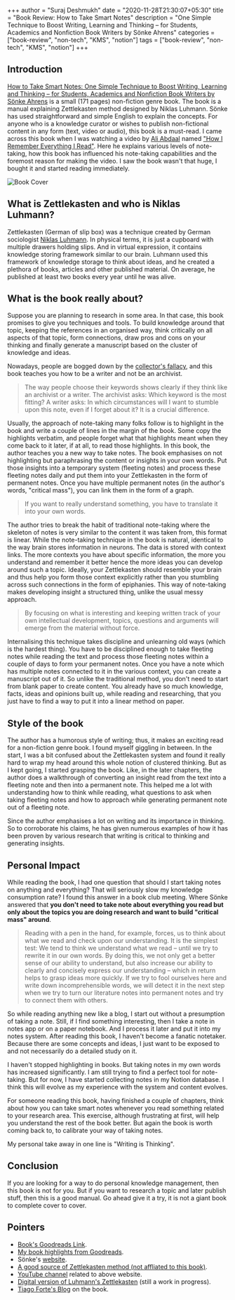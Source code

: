 +++
author = "Suraj Deshmukh"
date = "2020-11-28T21:30:07+05:30"
title = "Book Review: How to Take Smart Notes"
description = "One Simple Technique to Boost Writing, Learning and Thinking – for Students, Academics and Nonfiction Book Writers by Sönke Ahrens"
categories = ["book-review", "non-tech", "KMS", "notion"]
tags = ["book-review", "non-tech", "KMS", "notion"]
+++

## Introduction

[How to Take Smart Notes: One Simple Technique to Boost Writing, Learning and Thinking – for Students, Academics and Nonfiction Book Writers by Sönke Ahrens](https://amzn.to/2ZPHh2S) is a small (171 pages) non-fiction genre book. The book is a manual explaining Zettlekasten method designed by Niklas Luhmann. Sönke has used straightforward and simple English to explain the concepts. For anyone who is a knowledge curator or wishes to publish non-fictional content in any form (text, video or audio), this book is a must-read. I came across this book when I was watching a video by [Ali Abdaal](https://aliabdaal.com/) named ["How I Remember Everything I Read"](https://youtu.be/AjoxkxM_I5g). Here he explains various levels of note-taking, how this book has influenced his note-taking capabilities and the foremost reason for making the video. I saw the book wasn't that huge, I bought it and started reading immediately.

![Book Cover](/images/book-review-how-to-take-smart-notes/cover.jpg "Book Cover")

## What is Zettlekasten and who is Niklas Luhmann?

Zettlekasten (German of slip box) was a technique created by German sociologist [Niklas Luhmann](https://en.wikipedia.org/wiki/Niklas_Luhmann). In physical terms, it is just a cupboard with multiple drawers holding slips. And in virtual expression, it contains knowledge storing framework similar to our brain. Luhmann used this framework of knowledge storage to think about ideas, and he created a plethora of books, articles and other published material. On average, he published at least two books every year until he was alive.

## What is the book really about?

Suppose you are planning to research in some area. In that case, this book promises to give you techniques and tools. To build knowledge around that topic, keeping the references in an organised way, think critically on all aspects of that topic, form connections, draw pros and cons on your thinking and finally generate a manuscript based on the cluster of knowledge and ideas.

Nowadays, people are bogged down by the [collector's fallacy](https://zettelkasten.de/posts/collectors-fallacy/), and this book teaches you how to be a writer and not be an archivist.

> The way people choose their keywords shows clearly if they think like an archivist or a writer. The archivist asks: Which keyword is the most fitting? A writer asks: In which circumstances will I want to stumble upon this note, even if I forget about it? It is a crucial difference.

Usually, the approach of note-taking many folks follow is to highlight in the book and write a couple of lines in the margin of the book. Some copy the highlights verbatim, and people forget what that highlights meant when they come back to it later, if at all, to read those highlights. In this book, the author teaches you a new way to take notes. The book emphasises on not highlighting but paraphrasing the content or insights in your own words. Put those insights into a temporary system (fleeting notes) and process these fleeting notes daily and put them into your Zettlekasten in the form of permanent notes. Once you have multiple permanent notes (in the author's words, "critical mass"), you can link them in the form of a graph.

> If you want to really understand something, you have to translate it into your own words.

The author tries to break the habit of traditional note-taking where the skeleton of notes is very similar to the content it was taken from, this format is linear. While the note-taking technique in the book is natural, identical to the way brain stores information in neurons. The data is stored with context links. The more contexts you have about specific information, the more you understand and remember it better hence the more ideas you can develop around such a topic. Ideally, your Zettlekasten should resemble your brain and thus help you form those context explicitly rather than you stumbling across such connections in the form of epiphanies. This way of note-taking makes developing insight a structured thing, unlike the usual messy approach.

> By focusing on what is interesting and keeping written track of your own intellectual development, topics, questions and arguments will emerge from the material without force.

Internalising this technique takes discipline and unlearning old ways (which is the hardest thing). You have to be disciplined enough to take fleeting notes while reading the text and process those fleeting notes within a couple of days to form your permanent notes. Once you have a note which has multiple notes connected to it in the various context, you can create a manuscript out of it. So unlike the traditional method, you don't need to start from blank paper to create content. You already have so much knowledge, facts, ideas and opinions built up, while reading and researching, that you just have to find a way to put it into a linear method on paper.

## Style of the book

The author has a humorous style of writing; thus, it makes an exciting read for a non-fiction genre book. I found myself giggling in between. In the start, I was a bit confused about the Zettlekasten system and found it really hard to wrap my head around this whole notion of clustered thinking. But as I kept going, I started grasping the book. Like, in the later chapters, the author does a walkthrough of converting an insight read from the text into a fleeting note and then into a permanent note. This helped me a lot with understanding how to think while reading, what questions to ask when taking fleeting notes and how to approach while generating permanent note out of a fleeting note.

Since the author emphasises a lot on writing and its importance in thinking. So to corroborate his claims, he has given numerous examples of how it has been proven by various research that writing is critical to thinking and generating insights.

## Personal Impact

While reading the book, I had one question that should I start taking notes on anything and everything? That will seriously slow my knowledge consumption rate? I found this answer in a book club meeting. Where Sönke answered that **you don't need to take note about everything you read but only about the topics you are doing research and want to build "critical mass" around**.

> Reading with a pen in the hand, for example, forces, us to think about what we read and check upon our understanding. It is the simplest test: We tend to think we understand what we read – until we try to rewrite it in our own words. By doing this, we not only get a better sense of our ability to understand, but also increase our ability to clearly and concisely express our understanding – which in return helps to grasp ideas more quickly. If we try to fool ourselves here and write down incomprehensible words, we will detect it in the next step when we try to turn our literature notes into permanent notes and try to connect them with others.

So while reading anything new like a blog, I start out without a presumption of taking a note. Still, if I find something interesting, then I take a note in notes app or on a paper notebook. And I process it later and put it into my notes system. After reading this book, I haven't become a fanatic notetaker. Because there are some concepts and ideas, I just want to be exposed to and not necessarily do a detailed study on it.

I haven't stopped highlighting in books. But taking notes in my own words has increased significantly. I am still trying to find a perfect tool for note-taking. But for now, I have started collecting notes in my Notion database. I think this will evolve as my experience with the system and content evolves.

For someone reading this book, having finished a couple of chapters, think about how you can take smart notes whenever you read something related to your research area. This exercise, although frustrating at first, will help you understand the rest of the book better. But again the book is worth coming back to, to calibrate your way of taking notes.

My personal take away in one line is "Writing is Thinking".

## Conclusion

If you are looking for a way to do personal knowledge management, then this book is not for you. But if you want to research a topic and later publish stuff, then this is a good manual. Go ahead give it a try, it is not a giant book to complete cover to cover.

## Pointers

- [Book's Goodreads Link](https://www.goodreads.com/book/show/34507927-how-to-take-smart-notes).
- [My book highlights from Goodreads](https://www.goodreads.com/notes/34507927-how-to-take-smart-notes/26285732-suraj-deshmukh).
- Sönke's [website](https://takesmartnotes.com/).
- [A good source of Zettlekasten method (not affliated to this book)](https://zettelkasten.de/).
- [YouTube channel](https://www.youtube.com/channel/UCgHNEmlSVZMEQggrHTNKmMQ) related to above website.
- [Digital version of Luhmann's Zettlekasten](https://niklas-luhmann-archiv.de/) (still a work in progress).
- [Tiago Forte's Blog](https://fortelabs.co/blog/how-to-take-smart-notes/) on the book.
